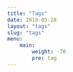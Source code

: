 ```yaml
---
title: "Tags"
date: 2019-05-28
layout: "tags"
slug: "tags"
menu:
    main:
        weight: -70
        pre: tag
---
```

